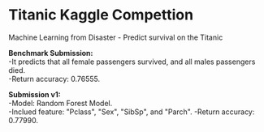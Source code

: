 # Titanic Kaggle Compettion

Machine Learning from Disaster - Predict survival on the Titanic

**Benchmark Submission:** \
-It predicts that all female passengers survived, and all males passengers died. \
-Return accuracy: 0.76555. 

**Submission v1:** \
-Model: Random Forest Model. \
-Inclued feature: "Pclass", "Sex", "SibSp", and "Parch".
-Return accuracy: 0.77990. 
